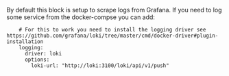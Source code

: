 By default this block is setup to scrape logs from Grafana. If you need to log some service from the docker-compse you can add:
```
    # For this to work you need to install the logging driver see https://github.com/grafana/loki/tree/master/cmd/docker-driver#plugin-installation
    logging:
      driver: loki
      options:
        loki-url: "http://loki:3100/loki/api/v1/push"
```